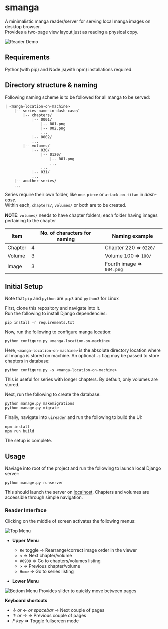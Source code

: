 # smanga
A minimalistic manga reader/server for serving local manga images on desktop browser.\
Provides a two-page view layout just as reading a physical copy.

![Reader Demo](https://i.imgur.com/8JdS584.png)

## Requirements
Python(with pip) and Node.js(with npm) installations required.

## Directory structure & naming
Following naming scheme is to be followed for all manga to be served:
```
| <manga-location-on-machine>
    |-- series-name-in-dash-case/
        |-- chapters/
            |-- 0001/
                |-- 001.png
                |-- 002.png
                ...
            |-- 0002/
            ...
        |-- volumes/
            |-- 030/
                |-- 0120/
                    |-- 001.png
                    ...
                ...
            |-- 031/
            ...
    |-- another-series/
    ...
```
Series require their own folder, like `one-piece` or `attack-on-titan` in *dash-case*.\
Within each, `chapters/`, `volumes/` or both are to be created.

**NOTE**: `volumes/` needs to have chapter folders; each folder having images pertaining to the chapter

|Item|No. of characters for naming|Naming example|
|---------|--------------|-----|
|Chapter|4|Chapter 220 &#8658; `0220/`|
|Volume|3|Volume 100 &#8658; `100/`|
|Image|3|Fourth image &#8658; `004.png`|

## Initial Setup
Note that `pip` and `python` are `pip3` and `python3` for Linux

First, clone this repository and navigate into it.\
Run the following to install Django dependencies:
```
pip install -r requirements.txt
```
Now, run the following to configure manga location:
```
python configure.py <manga-location-on-machine>
```
Here, `<manga-location-on-machine>` is the absolute directory location where all manga is stored on machine.
An optional `-s` flag may be passed to store chapters in database:
```
python configure.py -s <manga-location-on-machine>
```
This is useful for series with longer chapters. By default, only volumes are stored.

Next, run the following to create the database:
```
python manage.py makemigrations
python manage.py migrate
```
Finally, navigate into `uireader` and run the following to build the UI:
```
npm install
npm run build
```
The setup is complete.

## Usage
Naviage into root of the project and run the following to launch local Django server:
```
python manage.py runserver
```
This should launch the server on [localhost](http://localhost:8000 "localhost:8000"). Chapters and volumes are accessible through simple navigation.

### Reader Interface
Clicking on the middle of screen activates the following menus:

![Top Menu](https://i.imgur.com/gho9Aee.png)
* **Upper Menu**
  * `Re` toggle &#8658; Rearrange/correct image order in the viewer
  * `<` &#8658; Next chapter/volume
  * `#0909` &#8658; Go to chapters/volumes listing
  * `>` &#8658; Previous chapter/volume
  * `Home` &#8658; Go to series listing

* **Lower Menu**

![Bottom Menu](https://i.imgur.com/Q3m45by.png)
Provides slider to quickly move between pages

**Keyboard shortcuts**
* *&#8595; or &#8592; or spacebar* &#8658; Next couple of pages
* *&#8593; or &#8594;* &#8658; Previous couple of pages
* *F key* &#8658; Toggle fullscreen mode
